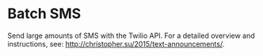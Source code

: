 # Batch SMS
Send large amounts of SMS with the Twilio API. For a detailed overview and instructions, see: http://christopher.su/2015/text-announcements/.